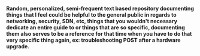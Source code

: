 <h4>Random, personalized, semi-frequent text based repository documenting things that I feel could be helpful to the general public in regards to networking, security, SDN, etc, things that you wouldn't necessary dedicate an entire guide to or things that are so specific, documenting them also serves to be a reference for that time when you have to do that very specific thing again, ex: troubleshooting POST after a hardware upgrade.</h4>
